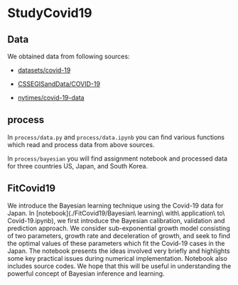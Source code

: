 # StudyCovid19

## Data
We obtained data from following sources:

- [datasets/covid-19](https://github.com/datasets/covid-19)

- [CSSEGISandData/COVID-19](https://github.com/CSSEGISandData/COVID-19)

- [nytimes/covid-19-data](https://github.com/nytimes/covid-19-data)


## process

In `process/data.py` and `process/data.ipynb` you can find various functions which read and process data from above sources.

In `process/bayesian` you will find assignment notebook and processed data for three countries US, Japan, and South Korea.

## FitCovid19

We introduce the Bayesian learning technique using the Covid-19 data for Japan. In [notebook](./FitCovid19/Bayesian\ learning\ with\ application\ to\ Covid-19.ipynb), we first introduce the Bayesian calibration, validation and prediction approach. We consider sub-exponential growth model consisting of two parameters, growth rate and deceleration of growth, and seek to find the optimal values of these parameters which fit the Covid-19 cases in the Japan. The notebook presents the ideas involved very briefly and highlights some key practical issues during numerical implementation. Notebook also includes source codes. We hope that this will be useful in understanding the powerful concept of Bayesian inference and learning. 
